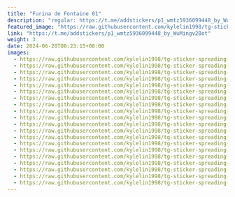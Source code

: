 ```yaml
---
title: "Furina de Fontaine 01"
description: "regular: https://t.me/addstickers/p1_wmtz5936099448_by_WuMingv2Bot"
featured_image: "https://raw.githubusercontent.com/kylelin1998/tg-sticker-spreading-worldwide-images/main/img/40866175-6b00-420d-9397-630b035daeeb.jpg"
link: "https://t.me/addstickers/p1_wmtz5936099448_by_WuMingv2Bot"
weight: 3
date: 2024-06-20T08:23:15+08:00
images:
  - https://raw.githubusercontent.com/kylelin1998/tg-sticker-spreading-worldwide-images/main/img/40866175-6b00-420d-9397-630b035daeeb.jpg
  - https://raw.githubusercontent.com/kylelin1998/tg-sticker-spreading-worldwide-images/main/img/37c39a6c-28e7-4a10-b377-85f92c0559f4.jpg
  - https://raw.githubusercontent.com/kylelin1998/tg-sticker-spreading-worldwide-images/main/img/ac88f6e3-5874-4c88-bc08-9b5c9fdfabea.jpg
  - https://raw.githubusercontent.com/kylelin1998/tg-sticker-spreading-worldwide-images/main/img/870e9e1e-09c4-44dc-ae45-d60d1e3ce412.jpg
  - https://raw.githubusercontent.com/kylelin1998/tg-sticker-spreading-worldwide-images/main/img/8233a82c-5b88-4917-a429-2c8a21327f4a.jpg
  - https://raw.githubusercontent.com/kylelin1998/tg-sticker-spreading-worldwide-images/main/img/bee17819-462a-4a4a-a3c5-e3ab1fac8357.jpg
  - https://raw.githubusercontent.com/kylelin1998/tg-sticker-spreading-worldwide-images/main/img/df8d8374-0253-425b-89be-b42b4f1ef6c4.jpg
  - https://raw.githubusercontent.com/kylelin1998/tg-sticker-spreading-worldwide-images/main/img/3844d12f-4c86-4465-b897-b03badaf49a6.jpg
  - https://raw.githubusercontent.com/kylelin1998/tg-sticker-spreading-worldwide-images/main/img/257472c2-618e-44f7-8da7-cca92495b566.jpg
  - https://raw.githubusercontent.com/kylelin1998/tg-sticker-spreading-worldwide-images/main/img/fb92010e-c92b-4331-a439-25083d5788dd.jpg
  - https://raw.githubusercontent.com/kylelin1998/tg-sticker-spreading-worldwide-images/main/img/255a39dc-57f2-4e0a-965c-2d319ad6964d.jpg
  - https://raw.githubusercontent.com/kylelin1998/tg-sticker-spreading-worldwide-images/main/img/91b13de4-f9f6-4827-a148-b2b0fc4e0b02.jpg
  - https://raw.githubusercontent.com/kylelin1998/tg-sticker-spreading-worldwide-images/main/img/6f012b41-94d4-460a-85e6-487095e6cdd2.jpg
  - https://raw.githubusercontent.com/kylelin1998/tg-sticker-spreading-worldwide-images/main/img/7cda936a-ddc0-4025-bbf8-73eb3ab8f0e3.jpg
  - https://raw.githubusercontent.com/kylelin1998/tg-sticker-spreading-worldwide-images/main/img/c3f4d6c4-0aa1-49f8-9f38-38adf1ee820a.jpg
  - https://raw.githubusercontent.com/kylelin1998/tg-sticker-spreading-worldwide-images/main/img/5cf929ac-856e-4b11-ac91-c31abfcfaf89.jpg
  - https://raw.githubusercontent.com/kylelin1998/tg-sticker-spreading-worldwide-images/main/img/18962d7b-67e0-4bf7-8d3c-2308ade101de.jpg
  - https://raw.githubusercontent.com/kylelin1998/tg-sticker-spreading-worldwide-images/main/img/626077ca-bc27-49c0-814f-bdd4f0e0eec3.jpg
  - https://raw.githubusercontent.com/kylelin1998/tg-sticker-spreading-worldwide-images/main/img/664cb01f-11db-46a6-848b-618674929a5d.jpg
  - https://raw.githubusercontent.com/kylelin1998/tg-sticker-spreading-worldwide-images/main/img/ef060663-f22b-4a23-84e8-dc850e7a7e69.jpg
---
```

